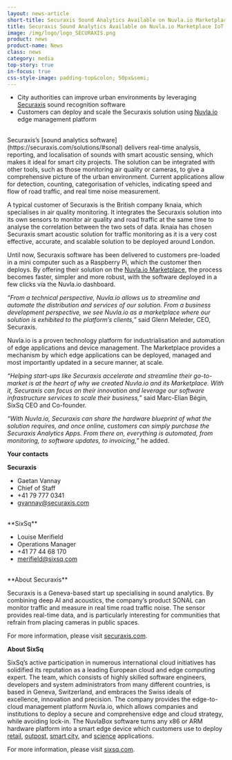 ```yaml
---
layout: news-article
short-title: Securaxis Sound Analytics Available on Nuvla.io Marketplace IoT Edge Platform  
title: Securaxis Sound Analytics Available on Nuvla.io Marketplace IoT Edge Platform  
image: /img/logo/logo_SECURAXIS.png
product: news
product-name: News
class: news
category: media
top-story: true
in-focus: true
css-style-image: padding-top&colon; 50px&semi;
---
```


- City authorities can improve urban environments by leveraging [Securaxis](https://securaxis.com/) sound recognition software 
- Customers can deploy and scale the Securaxis solution using [Nuvla.io](https://nuvla.io/) edge management platform 

<br/>
Securaxis’s [sound analytics software](https://securaxis.com/solutions/#sonal) delivers real-time analysis, reporting, and localisation of sounds with smart acoustic sensing, which makes it ideal for smart city projects. The solution can be integrated with other tools, such as those monitoring air quality or cameras, to give a comprehensive picture of the urban environment. Current applications allow for detection, counting, categorisation of vehicles, indicating speed and flow of road traffic, and real time noise measurement. 

A typical customer of Securaxis is the British company Iknaia, which specialises in air quality monitoring. It integrates the Securaxis solution into its own sensors to monitor air quality and road traffic at the same time to analyse the correlation between the two sets of data. Iknaia has chosen Securaxis smart acoustic solution for traffic monitoring as it is a very cost effective, accurate, and scalable solution to be deployed around London.

Until now, Securaxis software has been delivered to customers pre-loaded in a mini computer such as a Raspberry Pi, which the customer then deploys.  By offering their solution on the [Nuvla.io Marketplace](https://nuvla.io/marketplace), the process becomes faster, simpler and more robust, with the software deployed in a few clicks via the Nuvla.io dashboard.

_“From a technical perspective, Nuvla.io allows us to streamline and automate the distribution and services of our solution. From a business development perspective, we see Nuvla.io as a marketplace where our solution is exhibited to the platform’s clients,”_ said Glenn Meleder, CEO, Securaxis. 

Nuvla.io is a proven technology platform for industrialisation and automation of edge applications and device management. The Marketplace provides a mechanism by which edge applications can be deployed, managed and most importantly updated in a secure manner, at scale.

_“Helping start-ups like Securaxis accelerate and streamline their go-to-market is at the heart of why we created Nuvla.io and its Marketplace. With it, Securaxis can focus on their innovation and leverage our software infrastructure services to scale their business,”_ said Marc-Elian Bégin, SixSq CEO and Co-founder. 

_“With Nuvla.io, Securaxis can share the hardware blueprint of what the solution requires, and once online, customers can simply purchase the Securaxis Analytics Apps. From there on, everything is automated, from monitoring, to software updates, to invoicing,”_ he added.


**Your contacts**

**Securaxis**

- Gaetan Vannay
- Chief of Staff
- +41 79 777 0341
- [gvannay@securaxis.com](gvannay@securaxis.com)

<br/>
**SixSq**

- Louise Merifield
- Operations Manager 
- +41 77 44 68 170
- [merifield@sixsq.com](merifield@sixsq.com) 

<br/>
**About Securaxis**

Securaxis is a Geneva-based start up specialising in sound analytics. By combining deep AI and acoustics, the company’s product SONAL can monitor traffic and measure in real time road traffic noise. The sensor provides real-time data, and is particularly interesting for communities that refrain from placing cameras in public spaces.


For more information, please visit 
[securaxis.com](https://securaxis.com/).


**About SixSq**

SixSq’s active participation in numerous international cloud initiatives has solidified its reputation as a leading European cloud and edge computing expert. The team, which consists of highly skilled software engineers, developers and system administrators from many different countries, is based in Geneva, Switzerland, and embraces the Swiss ideals of excellence, innovation and precision. The company provides the edge-to-cloud management platform Nuvla.io, which allows companies and institutions to deploy a secure and comprehensive edge and cloud strategy, while avoiding lock-in. The NuvlaBox software turns any x86 or ARM hardware platform into a smart edge device which customers use to deploy [retail](https://sixsq.com/casestudies/retail/overview), [outpost](https://sixsq.com/casestudies/outpost/overview), [smart city](https://sixsq.com/casestudies/city/overview), and [science](https://sixsq.com/casestudies/science/overview) applications.

For more information, please visit 
[sixsq.com](https://sixsq.com/).
